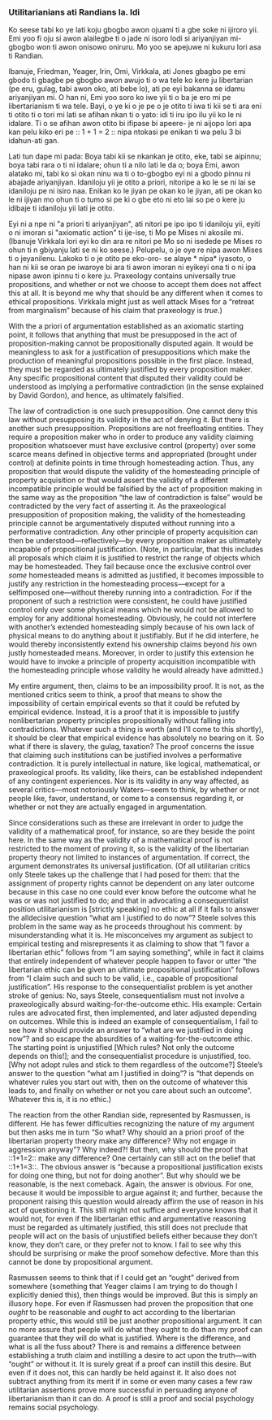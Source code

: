 ### Utilitarianians ati Randians la. Idi

[^ 0]: Fesi si "Apero lori Emu Argumentation Hoppe", * Liberty * (Kokanla Osu 1988).

Ko seese tabi ko ye lati koju gbogbo awon ojuami ti a gbe soke ni ijiroro yii. Emi yoo fi oju si awon alailegbe ti o jade ni isoro lodi si ariyanjiyan mi-gbogbo won ti awon onisowo oniruru. Mo yoo se apejuwe ni kukuru lori asa ti Randian.

Ibanuje, Friedman, Yeager, Irin, Omi, Virkkala, ati Jones gbagbo pe emi gbodo ti gbagbe pe gbogbo awon awujo ti o wa tele ko kere ju libertarian (pe eru, gulag, tabi awon oko, ati bebe lo), ati pe eyi bakanna se idamu ariyanjiyan mi. O han ni, Emi yoo soro ko iwe yii ti o ba je ero mi pe libertarianism ti wa tele. Bayi, o ye ki o je pe o je otito ti iwa ti kii se ti ara eni ti otito ti o tori mi lati se afihan nkan ti o yato: idi ti iru ipo ilu yii ko le ni idalare. Ti o se afihan awon otito bi ifipase bi apeere- je ni aijopo lori apa kan pelu kiko eri pe :: 1 + 1 = 2 :: nipa ntokasi pe enikan ti wa pelu 3 bi idahun-ati gan.

Lati tun dape mi pada: Boya tabi kii se nkankan je otito, eke, tabi se aipinnu; boya tabi rara o ti ni idalare; ohun ti a nilo lati le da o; boya Emi, awon alatako mi, tabi ko si okan ninu wa ti o to-gbogbo eyi ni a gbodo pinnu ni abajade ariyanjiyan. Idaniloju yii je otito a priori, nitoripe a ko le se ni lai se idaniloju pe ni isiro naa. Enikan ko le jiyan pe okan ko le jiyan, ati pe okan ko le ni ijiyan mo ohun ti o tumo si pe ki o gbe eto ni eto  lai so pe o kere ju idibaje ti idaniloju yii lati je otito.

Eyi ni a npe ni "a priori ti ariyanjiyan", ati nitori pe ipo ipo ti idaniloju yii, eyiti o ni imoran si "axiomatic action" ti ije-ise, ti Mo pe Mises ni akosile mi. (Ibanuje Virkkala lori eyi ko din ara re nitori pe Mo so ni isedede pe Mises ro ohun ti n gbiyanju lati se ni ko seese.) Pelupelu, o je oye re nipa awon Mises ti o jeyanilenu. Lakoko ti o je otito pe eko-oro- se alaye * nipa* iyasoto, o han ni kii se oran pe iwaroye bi ara ti awon imoran ni eyikeyi ona ti o ni ipa nipase awon ipinnu ti o kere ju. Praxeology contains universally true propositions, and whether or not we choose to accept them does not affect this at all. It is beyond me why that should be any different when it comes to ethical propositions. Virkkala might just as well attack Mises for a “retreat from marginalism” because of his claim that praxeology is *true*.)

With the a priori of argumentation established as an axiomatic starting point, it follows that anything that must be presupposed in the act of proposition-making cannot be propositionally disputed again. It would be meaningless to ask for a justification of presuppositions which make the production of meaningful propositions possible in the first place. Instead, they must be regarded as ultimately justified by every proposition maker. Any specific propositional content that disputed their validity could be understood as implying a performative contradiction (in the sense explained by David Gordon), and hence, as ultimately falsified.

The law of contradiction is one such presupposition. One cannot deny this law without presupposing its validity in the act of denying it. But there is another such presupposition. Propositions are not freefloating entities. They require a proposition maker who in order to produce any validity claiming proposition whatsoever must have exclusive control (property) over some scarce means defined in objective terms and appropriated (brought under control) at definite points in time through homesteading action. Thus, any proposition that would dispute the validity of the homesteading principle of property acquisition or that would assert the validity of a different incompatible principle would be falsified by the act of proposition making in the same way as the proposition “the law of contradiction is false” would be contradicted by the very fact of asserting it. As the praxeological presupposition of proposition making, the validity of the homesteading principle cannot be argumentatively disputed without running into a performative contradiction. Any other principle of property acquisition can then be understood—reflectively—by every proposition maker as ultimately incapable of propositional justification. (Note, in particular, that this includes all proposals which claim it is justified to restrict the range of objects which may be homesteaded. They fail because once the exclusive control over *some* homesteaded means is admitted as justified, it becomes impossible to justify any restriction in the homesteading process—except for a selfimposed one—without thereby running into a contradiction. For if the proponent of such a restriction were consistent, he could have justified control only over some physical means which he would not be allowed to employ for any additional homesteading. Obviously, he could not interfere with another’s extended homesteading simply because of his own lack of physical means to do anything about it justifiably. But if he did interfere, he would thereby inconsistently extend his ownership claims beyond *his* own justly homesteaded means. Moreover, in order to justify this extension he would have to invoke a principle of property acquisition incompatible with the homesteading principle whose validity he would already have admitted.)

My entire argument, then, claims to be an impossibility proof. It is not, as the mentioned critics seem to think, a proof that means to show the impossibility of certain empirical events so that it could be refuted by empirical evidence. Instead, it is a proof that it is impossible to justify nonlibertarian property principles propositionally without falling into contradictions. Whatever such a thing is worth (and I’ll come to this shortly), it should be clear that empirical evidence has absolutely no bearing on it. So what if there is slavery, the gulag, taxation? The proof concerns the issue that claiming such institutions can be justified involves a performative contradiction. It is purely intellectual in nature, like logical, mathematical, or praxeological proofs. Its validity, like theirs, can be established independent of any contingent experiences. Nor is its validity in any way affected, as several critics—most notoriously Waters—seem to think, by whether or not people like, favor, understand, or come to a consensus regarding it, or whether or not they are actually engaged in argumentation.

Since considerations such as these are irrelevant in order to judge the validity of a mathematical proof, for instance, so are they beside the point here. In the same way as the validity of a mathematical proof is not restricted to the moment of proving it, so is the validity of the libertarian property theory not limited to instances of argumentation. If correct, the argument demonstrates its universal justification. (Of all utilitarian critics only Steele takes up the challenge that I had posed for them: that the assignment of property rights cannot be dependent on any later outcome because in this case no one could ever know before the outcome what he was or was not justified to do; and that in advocating a consequentialist position utilitarianism is [strictly speaking] no ethic at all if it fails to answer the alldecisive question “what am I justified to do now”? Steele solves this problem in the same way as he proceeds throughout his comment: by misunderstanding what it is. He misconceives my argument as subject to empirical testing and misrepresents it as claiming to show that “I favor a libertarian ethic” follows from “I am saying something”, while in fact it claims that entirely independent of whatever people happen to favor or utter “the libertarian ethic can be given an ultimate propositional justification” follows from “I claim such and such to be valid, i.e., capable of propositional justification”. His response to the consequentialist problem is yet another stroke of genius: No, says Steele, consequentialism must not involve a praxeologically absurd waiting-for-the-outcome ethic. His example: Certain rules are advocated first, then implemented, and later adjusted depending on outcomes. While this is indeed an example of consequentialism, I fail to see how it should provide an answer to “what are we justified in doing now”? and so escape the absurdities of a waiting-for-the-outcome ethic. The starting point is unjustified [Which rules? Not only the outcome depends on this!]; and the consequentialist procedure is unjustified, too. [Why not adopt rules and stick to them regardless of the outcome?] Steele’s answer to the question “what am I justified in doing”? is “that depends on whatever rules you start out with, then on the outcome of whatever this leads to, and finally on whether or not you care about such an outcome”. Whatever this is, it is no ethic.)

The reaction from the other Randian side, represented by Rasmussen, is different. He has fewer difficulties recognizing the nature of my argument but then asks me in turn “So what? Why should an a priori proof of the libertarian property theory make any difference? Why not engage in aggression anyway”? Why indeed?! But then, why should the proof that ::1+1=2:: make any difference? One certainly can still act on the belief that ::1+1=3::. The obvious answer is “because a propositional justification exists for doing one thing, but not for doing another”. But why should we be reasonable, is the next comeback. Again, the answer is obvious. For one, because it would be impossible to argue against it; and further, because the proponent raising this question would already affirm the use of reason in his act of questioning it. This still might not suffice and everyone knows that it would not, for even if the libertarian ethic and argumentative reasoning must be regarded as ultimately justified, this still does not preclude that people will act on the basis of unjustified beliefs either because they don’t know, they don’t care, or they prefer not to know. I fail to see why this should be surprising or make the proof somehow defective. More than this cannot be done by propositional argument.

Rasmussen seems to think that if I could get an “ought” derived from somewhere (something that Yeager claims I am trying to do though I explicitly denied this), then things would be improved. But this is simply an illusory hope. For even if Rasmussen had proven the proposition that one *ought* to be reasonable and *ought* to act according to the libertarian property ethic, this would still be just another propositional argument. It can no more assure that people will do what they ought to do than my proof can guarantee that they will do what is justified. Where is the difference, and what is all the fuss about? There is and remains a difference between establishing a truth claim and instilling a desire to act upon the truth—with “ought” or without it. It is surely great if a proof can instill this desire. But even if it does not, this can hardly be held against it. It also does not subtract anything from its merit if in some or even many cases a few raw utilitarian assertions prove more successful in persuading anyone of libertarianism than it can do. A proof is still a proof and social psychology remains social psychology.
